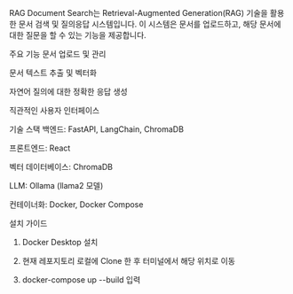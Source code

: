 RAG Document Search는 Retrieval-Augmented Generation(RAG) 기술을 활용한 문서 검색 및 질의응답 시스템입니다. 이 시스템은 문서를 업로드하고, 해당 문서에 대한 질문을 할 수 있는 기능을 제공합니다.

주요 기능
문서 업로드 및 관리

문서 텍스트 추출 및 벡터화

자연어 질의에 대한 정확한 응답 생성

직관적인 사용자 인터페이스

기술 스택
백엔드: FastAPI, LangChain, ChromaDB

프론트엔드: React

벡터 데이터베이스: ChromaDB

LLM: Ollama (llama2 모델)

컨테이너화: Docker, Docker Compose

설치 가이드

1. Docker Desktop 설치

2. 현재 레포지토리 로컬에 Clone 한 후 터미널에서 해당 위치로 이동
    
3. docker-compose up --build 입력
